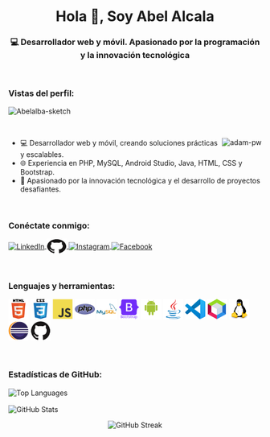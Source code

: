 <h1 align="center">Hola 👋, Soy Abel Alcala</h1>
<h3 align="center">💻 Desarrollador web y móvil. Apasionado por la programación y la innovación tecnológica</h3>

<br>

<p align="right">
  <h3>Vistas del perfil: </h3>
  <img src="https://komarev.com/ghpvc/?username=Abelalba-sketch&label=Profile%20views&color=0e75b6&style=flat" alt="Abelalba-sketch" />
</p>


<br>

<p><img align="right" src="https://github.com/Adam-pw/Adam-pw/blob/main/animation_500_kxa883sd.gif" alt="adam-pw" /></p>


- 💻 Desarrollador web y móvil, creando soluciones prácticas y escalables.  
- 🌐 Experiencia en PHP, MySQL, Android Studio, Java, HTML, CSS y Bootstrap.  
- 🚀 Apasionado por la innovación tecnológica y el desarrollo de proyectos desafiantes.

<br>

<h3 align="left">Conéctate conmigo:</h3>
<p align="left">
  <!-- LinkedIn -->
  <a href="https://www.linkedin.com/in/AbelAlcala/" target="_blank">
    <img align="center" src="https://raw.githubusercontent.com/rahuldkjain/github-profile-readme-generator/master/src/images/icons/Social/linked-in-alt.svg" alt="LinkedIn" height="30" width="40" />
  </a>
  
  <!-- GitHub -->
  <a href="https://github.com/TechExplorer677" target="_blank">
    <img align="center" src="https://raw.githubusercontent.com/devicons/devicon/master/icons/github/github-original.svg" alt="GitHub" height="30" width="40" />
  </a>

  <!-- Instagram -->
  <a href="https://www.instagram.com/abel_aa21?igsh=MW5jZnRndzI5ZDdh" target="_blank">
    <img align="center" src="https://raw.githubusercontent.com/rahuldkjain/github-profile-readme-generator/master/src/images/icons/Social/instagram.svg" alt="Instagram" height="30" width="40" />
  </a>

  <!-- Facebook -->
  <a href="https://www.facebook.com/share/1NS6XLZDKq/" target="_blank">
    <img align="center" src="https://raw.githubusercontent.com/rahuldkjain/github-profile-readme-generator/master/src/images/icons/Social/facebook.svg" alt="Facebook" height="30" width="40" />
  </a>
</p>


<br>

<h3 align="left">Lenguajes y herramientas:</h3>
<p align="left">
  <img src="https://raw.githubusercontent.com/devicons/devicon/master/icons/html5/html5-original-wordmark.svg" alt="HTML5" width="40" height="40" />
  <img src="https://raw.githubusercontent.com/devicons/devicon/master/icons/css3/css3-original-wordmark.svg" alt="CSS3" width="40" height="40" />
  <img src="https://raw.githubusercontent.com/devicons/devicon/master/icons/javascript/javascript-original.svg" alt="JavaScript" width="40" height="40" />
  <img src="https://raw.githubusercontent.com/devicons/devicon/master/icons/php/php-original.svg" alt="PHP" width="40" height="40" />
  <img src="https://raw.githubusercontent.com/devicons/devicon/master/icons/mysql/mysql-original-wordmark.svg" alt="MySQL" width="40" height="40" />
  <img src="https://raw.githubusercontent.com/devicons/devicon/master/icons/bootstrap/bootstrap-plain-wordmark.svg" alt="Bootstrap" width="40" height="40" />
  <img src="https://raw.githubusercontent.com/devicons/devicon/master/icons/android/android-original-wordmark.svg" alt="Android" width="40" height="40" />
  <img src="https://raw.githubusercontent.com/devicons/devicon/master/icons/java/java-original.svg" alt="Java" width="40" height="40" />
  <img src="https://raw.githubusercontent.com/devicons/devicon/master/icons/vscode/vscode-original.svg" alt="VS Code" width="40" height="40" />
  <img src="https://raw.githubusercontent.com/devicons/devicon/master/icons/netbeans/netbeans-original.svg" alt="NetBeans" width="40" height="40" />
  <img src="https://raw.githubusercontent.com/devicons/devicon/master/icons/linux/linux-original.svg" alt="Linux" width="40" height="40" />
  <img src="https://raw.githubusercontent.com/devicons/devicon/master/icons/eclipse/eclipse-original.svg" alt="Eclipse" width="40" height="40" />
  <img src="https://raw.githubusercontent.com/devicons/devicon/master/icons/github/github-original.svg" alt="GitHub" width="40" height="40" />

</p>

<br>

<h3>Estadísticas de GitHub:</h3>

<!-- Top Lenguajes -->
<p>
  <img align="center" src="https://github-readme-stats.vercel.app/api/top-langs/?username=TechExplorer677&layout=compact&theme=dark&cache_seconds=10" alt="Top Languages" />
</p>


<!-- Stats generales -->
<p>
  <img align="center" src="https://github-readme-stats.vercel.app/api?username=TechExplorer677&show_icons=true&locale=en&theme=dark" alt="GitHub Stats" />
</p>

<!-- GitHub Streak -->
<p align="center">
  <img src="https://github-readme-streak-stats.herokuapp.com/?user=TechExplorer677&theme=dark&background=0d1117&date_format=M%20j%5B%2C%20Y%5D" alt="GitHub Streak" />
</p>

